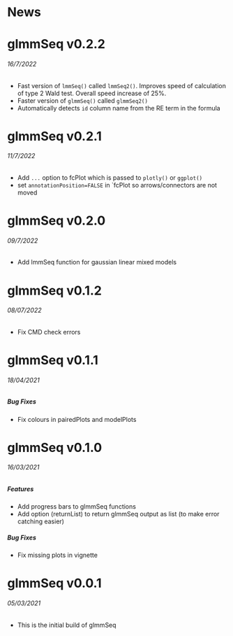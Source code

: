 News
=====

# glmmSeq v0.2.2
###### 16/7/2022
* Fast version of `lmmSeq()` called `lmmSeq2()`. Improves speed of calculation
of type 2 Wald test. Overall speed increase of 25%.
* Faster version of `glmmSeq()` called `glmmSeq2()`
* Automatically detects `id` column name from the RE term in the formula 

# glmmSeq v0.2.1
###### 11/7/2022
* Add `...` option to fcPlot which is passed to `plotly()` or `ggplot()`
* set `annotationPosition=FALSE` in `fcPlot so arrows/connectors are not moved


# glmmSeq v0.2.0
###### 09/7/2022
* Add lmmSeq function for gaussian linear mixed models

# glmmSeq v0.1.2
###### 08/07/2022
* Fix CMD check errors

# glmmSeq v0.1.1
###### 18/04/2021

##### Bug Fixes
* Fix colours in pairedPlots and modelPlots

# glmmSeq v0.1.0
###### 16/03/2021

##### Features
* Add progress bars to glmmSeq functions
* Add option (returnList) to return glmmSeq output as list (to make error catching easier)

##### Bug Fixes
* Fix missing plots in vignette

# glmmSeq v0.0.1
###### 05/03/2021

* This is the initial build of glmmSeq
